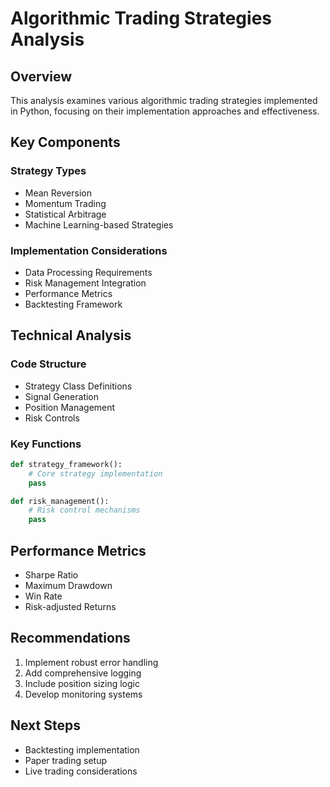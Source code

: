 # Algorithmic Trading Strategies Analysis

## Overview
This analysis examines various algorithmic trading strategies implemented in Python, focusing on their implementation approaches and effectiveness.

## Key Components

### Strategy Types
- Mean Reversion
- Momentum Trading
- Statistical Arbitrage
- Machine Learning-based Strategies

### Implementation Considerations
- Data Processing Requirements
- Risk Management Integration
- Performance Metrics
- Backtesting Framework

## Technical Analysis

### Code Structure
- Strategy Class Definitions
- Signal Generation
- Position Management
- Risk Controls

### Key Functions
```python
def strategy_framework():
    # Core strategy implementation
    pass

def risk_management():
    # Risk control mechanisms
    pass
```

## Performance Metrics
- Sharpe Ratio
- Maximum Drawdown
- Win Rate
- Risk-adjusted Returns

## Recommendations
1. Implement robust error handling
2. Add comprehensive logging
3. Include position sizing logic
4. Develop monitoring systems

## Next Steps
- Backtesting implementation
- Paper trading setup
- Live trading considerations